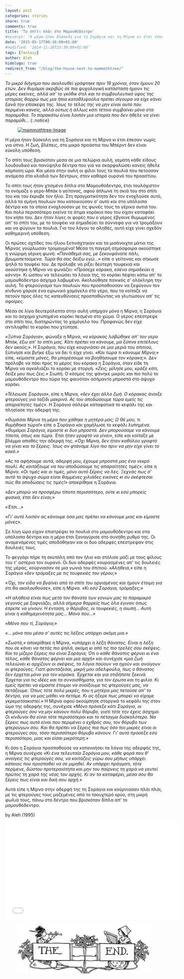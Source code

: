 ```yaml
---
layout: post
categories: stories
share: true
comments: true
title: 'Το σπίτι πλάι στο Μαμουθόδεντρο'
#excerpt: 'Η μέρα ήταν δύσκολη για τη Σοράγια και τη Μίρνα κι έτσι έπεσαν νωρίς για ύπνο. Η ζωή, βλέπεις, στο μικρό προάστιο του Μπέρντ δεν είναι εύκολη υπόθεση.'
date: '2015-05-17T00:30:00+01:00'
#modified: '2014-11-28T23:39:00+01:00'
tags: [fantasy]
author: Aleh
hidelogo: true
redirect_from: "/blog/the-house-next-to-mammothtree/"
---
```


*Το μικρό διήγημα που ακολουθεί γράφτηκε πριν 19 χρόνια, όταν ήμουν 20 ετών. Δεν θυμάμαι ακριβώς σε πια ψυχολογική κατάσταση ήμουν τις μέρες εκείνες, αλλά απ' το γκόθικ στιλ και το συμβουλευτικό ύφος της ιστορίας θαρρώ πως μια ήπια καταθλιψούλα πρέπει σίγουρα να είχε κάνει ξανά την επίσκεψη της. Ίσως το τέλος της να μην είναι αυτό που περιμένει κανείς, αλλά ούτως ή άλλως κάτι τέτοιο συμβαίνει μόνο στα παραμύθια. Το παρακάτω είναι λοιπόν μια ιστορία που δεν ήθελε να γίνει παραμύθι...*
{:.notice}

<figure>
    <a href="{{ site.external_data_url }}/images/posts/stories/mammothtree.jpg"><img src="{{ site.external_data_url }}/images/posts/stories/mammothtree.jpg" alt="mammothtree-Image" class="center"/></a>
</figure>

Η μέρα ήταν δύσκολη για τη Σοράγια και τη Μίρνα κι έτσι έπεσαν νωρίς για ύπνο. Η ζωή, βλέπεις, στο μικρό προάστιο του Μπέρντ δεν είναι εύκολη υπόθεση.

<span class="dcap">T</span>ο σπίτι τους βρισκόταν μεσα σε μια πελώρια αυλή, γεμάτη κάθε είδους λουδουδικό και πανύψηλα δέντρα που για να σκαρφαλώσει κανείς ήθελε κάμποση ώρα. Και μέσα στην αυλή οι φίλοι τους τα πουλιά που πετούσαν ανάμεσα στα κλαδιά των δέντρων, στον καθαρό ουρανό του προαστίου.

Το σπίτι τους ήταν χτισμένο δίπλα στο Μαμουθόδεντρο, έτσι τουλάχιστον το ονόμαζε ο γερο-Μπάκ ο γείτονας, αφού άπλωνε τη σκιά του στο σπίτι του και του έκρυβε τον ήλιο. Στη πραγματικότητα δεν τον ενοχλούσε αυτό, αλλά τα σμήνη πουλιών που κατοικούσαν σ' αυτό και στα υπόλοιπα δέντρα και τα οποία ενοχλούσαν με τις φωνές τους τα γέρικα αυτιά του. Και πολύ περισσότερο εκείνα τα άτιμα κοράκια που του είχαν καταφάει τον κήπο του. Δεν ήταν λίγες οι φορές που ο γέρος έβγαινε θυμωμένος απ' το σπίτι του, με το τουφέκι να σημαδεύει τα σύννεφα για να τρομάξουν και να φύγουν τα πουλιά. Για του λόγου το αληθές, αυτό είχε γίνει σχεδόν καθημερινή υπόθεση.

Οι πρώτες αχτίδες του ήλιου ξετινάχτηκαν και τα μισάνοιχτα μάτια της Μίρνας γούρλωσαν τρομαγμένα! Μέσα τη παγερή ατμόσφαιρα ακούστηκε η γνώριμη γέρικη φωνή: *«Πανάθεμά σας, με ξεκουφάνατε πάλι, βρωμοπετούμενα. Τώρα θα σας δείξω εγώ...»* είπε ο γείτονας και σήκωσε ψηλά το τουφέκι του. Δε πρόλαβε να ρίξει δεύτερη τουφεκιά και ακούστηκε η Μίρνα να φωνάζει: *«Πρόσεχε κόρακα, εσένα σημαδεύει η κάννη»*. Κι ώσπου να τελειώσει τα λόγια της, το κοράκι πέφτει κάτω απ' το μαμουθόδεντρο άσχημα λαβωμένο. Ακολούθησε πανικός σ' ολόκληρη την αυλή. Το φτερούγισμα των πουλιών που προσπαθούσαν να ξεφύγουν τον κίνδυνο χάρισε ένα ειρωνικό χαμόγελο στο γέρο, που τα κοίταζε να πετούν προς όλες τις κατευθύνσεις προσπαθώντας να γλυτώσουν απ' τις σφαίρες.

Μέσα σε λίγα δευτερόλεπτα στην αυλή υπήρχαν μόνο η Μίρνα, η Σοράγια και το άσχημα χτυπημένο κοράκι πεσμένο στο χώμα. Ο γέρος επέστρεψε στο σπίτι του, διατηρώντας το χαμόγελο του. Προφανώς δεν είχε αντιληφθεί το κοράκι που χτύπησε. 

*«Ξύπνα Σοράγια»*, φώναξε η Μίρνα, *«ο κόρακας λαβώθηκε απ' τον γερο Μπάκ, έξω απ' το σπίτι μας. Κάτι πρέπει να κάνουμε, μα ξύπνα επιτέλους δεν ακούς;»*. Η Σοράγια, που είχε κουρνιάσει σε μια μεριά του σπιτιού, ξύπνησε και βγήκε έξω να δει τι είχε γίνει. *«Και τώρα τι κάνουμε Μίρνα;»* είπε, *«είμαστε μόνες, θα μπορέσουμε να βοηθήσουμε τον κόρακα;»*. Δεν πρόλαβε να πάει προς το μέρος του κόρακα η Σοράγια, όταν είδε τη Μίρνα να αγκαλιάζει το κοράκι με στοργή. *«Ζεις; μίλησε μου, κράξε κάτι, δείξε μου πως ζεις.»* Σιωπή. Ο κόσμος της φάνηκε μικρός και πιο πολύ το μαμουθόδεντρο που τώρα της φαινόταν ασήμαντο μπροστά στο άψυχο κοράκι.

*«Τέλειωσε Σοράγια»*, είπε η Μίρνα, *«δεν έχει άλλο ζωή. Ο κόρακας άνοιξε φτερούγες για ταξίδι μακρινό. Ας του αποδώσουμε τώρα εμείς τις απαραίτητες τιμές»*. Η Σοράγια σάλεψε καταφατικά το κεφάλι της και πλησίασε την αδερφή της. 

*«Θυμάσαι Μίρνα τη μέρα που χάθηκε η μητέρα μας; Ω Θέ μου, τι θυμήθηκα τώρα!»* είπε ο Σοράγια και χαμήλωσε το κεφάλι λυπημένα. *«Θυμάμαι Σοράγια, είμαστε κι δυο μπροστά. Δεν μπορούσαμε να κάνουμε τίποτα, όπως και τώρα. Έτσι ήταν γραφτό να γίνει»*, είπε και κοίταξε με βλέμμα απαθές την αδερφή της. *«Όχι Μίρνα, δεν ήταν καθόλου γραφτό να γίνει και το ξέρεις. Ίσως αν φτάναμε λίγο πιο πριν να μην είχε γίνει το κακό.»*

*«Ας τα αφήσουμε αυτά, αδερφή μου, έχουμε μπροστά μας ένα νεκρό πουλί. Ας κοιτάξουμε να του αποδώσουμε τις απαραίτητες τιμές»*, είπε η Μίρνα. *«Οι τιμές και οι τιμές, μόνο αυτό ξέρεις να λες. Ξεχνάς πως σ' αυτό το άψυχο σώμα είναι θαμμένες χιλιάδες εικόνες κι συ σκέφτεσαι πώς θα αποδώσεις τις τιμές!»* αποκρίθηκε η Σοράγια.

*«Δεν μπορώ να προσφέρω τίποτα περισσότερο, ούτε κι εσύ μπορείς φυσικά, έτσι δεν είναι;»*

*«Έτσι...»*

*«Γι' αυτό λοιπόν ας κάνουμε όσα μας πρέπει να κάνουμε μιας και είμαστε μόνες»*.

Σε λίγη ώρα είχαν επιστρέψει τα πουλιά στο μαμουθόδεντρο και στα υπόλοιπα δέντρα και η μέρα έτσι ξαναγύρισε στο συνήθη ρυθμό της. Οι αναμενόμενες τιμές αποδόθηκαν και οι δυο αδερφές επέστρεψαν στις δουλειές τους.

Το φεγγάρι πήρε τη σκυτάλη από τον ήλιο και στόλισε μαζί με τους φίλους του τ' αστέρια τον ουρανό. Οι δυο αδερφές κουρασμένες απ' τις δουλειές της μέρας, κούρνιασαν σε μια γωνιά του σπιτιού. *«Αλήθεια,»*  είπε η Σοράγια *«δεν τρόμαξες με τις τουφεκιές του γέρου;»*

*«Όχι, τον είδα να βγαίνει από το σπίτι του οργισμένος και ήμουν έτοιμη για ότι θα ακολουθούσε»*, είπε η Μίρνα. *«Κι εσύ Σοράγια, τρόμαξες;»*

*«Η αλήθεια είναι πως μετά τον θάνατο των γονιών μας το παραμικρό γεγονός με ξαφνιάζει, αλλά σήμερα θαρρείς πως όλα έγιναν όπως έπρεπε να γίνουν. Η ένταση, ο θόρυβος, οι τουφεκιές, η σιωπή... Αυτή είναι η καθημερινότητα μας... Μόνο που...»*

*«Μόνο που τί, Σοράγια;»*

*«... μόνο που μέσα σ' αυτές τις λέξεις υπάρχει ακόμη μια.»*

*«Σωστά,»* αποκρίθηκε η Μίρνα, *«υπάρχει η λέξη θάνατος. Είναι η λέξη που σε κάνει να πετάς πιο ψηλά, ακόμη κι από τις πιο τρελές σου σκέψεις. Και το μίζερο ξέρεις πιο είναι Σοράγια; Ότι ο κάθε θάνατος φέρνει κι ένα τέλος, κάθε θάνατος φέρνει και μια αρχή»* και συνέχισε *«μια ζωή τελειώνει κι αρχίζουν οι σκέψεις, τα λόγια παύουν να ηχούν και ανοίγουν οι φτερούγες. Γιατί φαντάζεσαι, μικρή μου αδελφούλα, πως ο θάνατος δεν έρχεται μόνο για τον κόρακα. Έρχεται και για οτιδήποτε ξεκινά. Έρχεται για τις ιδέες και τα συναισθήματα, για τον έρωτα και τη φιλία. Κι εμείς πρέπει να είμαστε έτοιμοι να ανοίξουμε τις φτερούγες μας, να πετάξουμε. Όπως τότε πολύ μικρές, που η μητέρα μας πετούσε απ' το δέντρο, για να μας μάθει να πετάμε. Κι ας ήξερε πως μπορεί να είχαμε γκρεμοτσακιστεί.»* Η Μίρνα αφού ακούμπησε στοργικά το κεφάλι της στον ώμο της αδερφής της, συνέχισε *«Μόνο πρόσεξε κάτι Σοράγια, οι φτερούγες σου να μην κάνουν πολύ θόρυβο, γιατί τότε την έχεις άσχημα. Οι κίνδυνοι θα είναι τότε περισσότεροι και το πέταγμα δυσκολότερο. Να ξέρεις πως αυτό είναι που περιμένει ο εχθρός σου, τον θόρυβο των φτερούγων σου. Και θα πρέπει να ξέρεις πια πως όσο πιο μικρές είναι οι φτερούγες σου, τόσο περισσότερο θόρυβο κάνουν. Γι' αυτό πρόσεξε εσύ περισσότερο, μιας και είσαι μικρότερη.»*

<span class="dcap">K</span>ι όσο η Σοράγια προσπαθούσε να κατανοήσει τα λόγια της αδερφής της, η Μίρνα συνέχισε *«Κι ένα τελευταίο Σοράγια μου, κάθε φορά που θ' ανοίγεις τις φτερούγες σου, να κοιτάζεις γύρω σου μήπως υπάρχει κάποιος που προσπαθεί να σε μιμηθεί. Αν υπάρχει πράγματι, τότε περίμενε, δώστου προτεραιότητα και μην του παίρνεις τη χαρά να γευτεί πρώτος τη χαρά της νέας του αρχής. Κι αν τα καταφέρει, μέσα σου θα ξέρεις πως είναι και δική σου αρχή.»*

Αυτά είπε η Μίρνα στην αδερφή της τη Σοράγια και κούρνιασαν πλάι πλάι, με τις φτερούγες τους μαζεμένες από το τσουχτερό κρύο, στη μικρή φωλιά τους, πάνω στο δέντρο που βρισκόταν δίπλα απ' το μαμουθόδεντρο.


by Aleh (1995)

<iframe width="560" height="315" src="//www.youtube.com/embed/WXFvSE7GBbs" frameborder="0" class="no-print">&nbsp;</iframe>

<figure class="center">
	<img src="/images/TheEnd.gif" alt="The End" class="center"/>
</figure>

